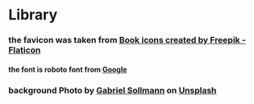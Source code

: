 # Library
### the favicon was taken from <a href="https://www.flaticon.com/free-icons/book" title="book icons">Book icons created by Freepik - Flaticon</a>
#### the font is roboto font from <a href="https://fonts.google.com/">Google</a>
### background Photo by <a href="https://unsplash.com/es/@ccgabon?utm_source=unsplash&utm_medium=referral&utm_content=creditCopyText">Gabriel Sollmann</a> on <a href="https://unsplash.com/s/photos/library?utm_source=unsplash&utm_medium=referral&utm_content=creditCopyText">Unsplash</a>